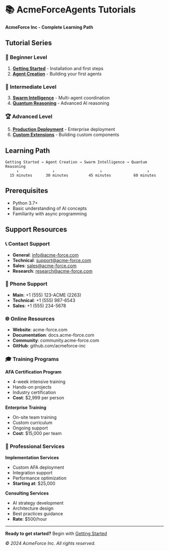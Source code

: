# 📚 AcmeForceAgents Tutorials

**AcmeForce Inc - Complete Learning Path**

## Tutorial Series

### 🚀 **Beginner Level**
1. **[Getting Started](getting_started.md)** - Installation and first steps
2. **[Agent Creation](agent_creation.md)** - Building your first agents

### 🎯 **Intermediate Level**  
3. **[Swarm Intelligence](swarm_tutorial.md)** - Multi-agent coordination
4. **[Quantum Reasoning](quantum_tutorial.md)** - Advanced AI reasoning

### 🏆 **Advanced Level**
5. **[Production Deployment](production_guide.md)** - Enterprise deployment
6. **[Custom Extensions](extensions_guide.md)** - Building custom components

## Learning Path

```
Getting Started → Agent Creation → Swarm Intelligence → Quantum Reasoning
     ↓               ↓                    ↓                    ↓
  15 minutes      30 minutes         45 minutes          60 minutes
```

## Prerequisites

- Python 3.7+
- Basic understanding of AI concepts
- Familiarity with async programming

## Support Resources

### 📞 **Contact Support**
- **General**: info@acme-force.com
- **Technical**: support@acme-force.com  
- **Sales**: sales@acme-force.com
- **Research**: research@acme-force.com

### 📱 **Phone Support**
- **Main**: +1 (555) 123-ACME (2263)
- **Technical**: +1 (555) 987-6543
- **Sales**: +1 (555) 234-5678

### 🌐 **Online Resources**
- **Website**: acme-force.com
- **Documentation**: docs.acme-force.com
- **Community**: community.acme-force.com
- **GitHub**: github.com/acmeforce-inc

### 🎓 **Training Programs**

**AFA Certification Program**
- 4-week intensive training
- Hands-on projects
- Industry certification
- **Cost**: $2,999 per person

**Enterprise Training**
- On-site team training
- Custom curriculum
- Ongoing support
- **Cost**: $15,000 per team

### 💼 **Professional Services**

**Implementation Services**
- Custom AFA deployment
- Integration support
- Performance optimization
- **Starting at**: $25,000

**Consulting Services**
- AI strategy development
- Architecture design
- Best practices guidance
- **Rate**: $500/hour

---

**Ready to get started?** Begin with [Getting Started](getting_started.md)

*© 2024 AcmeForce Inc. All rights reserved.*